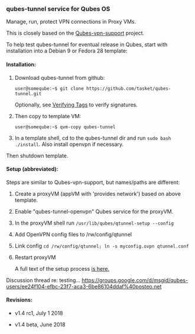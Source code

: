 ### qubes-tunnel service for Qubes OS

Manage, run, protect VPN connections in Proxy VMs.

This is closely based on the [Qubes-vpn-support](https://github.com/tasket/Qubes-vpn-support) project.

To help test qubes-tunnel for eventual release in Qubes, start with installation into a Debian 9 or Fedora 28 template:

#### Installation:

1. Download qubes-tunnel from github:
   ```
   user@someqube:~$ git clone https://github.com/tasket/qubes-tunnel.git
   ```

   Optionally, see [Verifying Tags](https://git-scm.com/book/en/v2/Git-Tools-Signing-Your-Work) to verify signatures.

2. Then copy to template VM:
   ```
   user@someqube:~$ qvm-copy qubes-tunnel
   ```

3. In a template shell, cd to the qubes-tunnel dir and run `sudo bash ./install`. Also install openvpn if necessary.

Then shutdown template.

#### Setup (abbreviated):

Steps are similar to Qubes-vpn-support, but names/paths are different:

1. Create a proxyVM (appVM with 'provides network') based on above template.
2. Enable "qubes-tunnel-openvpn" Qubes service for the proxyVM.
3. In the proxyVM shell run `/usr/lib/qubes/qtunnel-setup --config`
4. Add OpenVPN config files to /rw/config/qtunnel
5. Link config `cd /rw/config/qtunnel; ln -s myconfig.ovpn qtunnel.conf`
6. Restart proxyVM

   A full text of the setup process [is here.](https://github.com/tasket/qubes-doc/blob/tunnel/configuration/vpn.md#set-up-a-proxyvm-as-a-vpn-gateway-using-the-qubes-tunnel-service)

Discussion thread re: testing...
https://groups.google.com/d/msgid/qubes-users/ee24f104-efbc-23f7-aca3-6be86104ddaf%40posteo.net

#### Revisions:

* v1.4 rc1, July 1 2018

* v1.4 beta, June 2018

